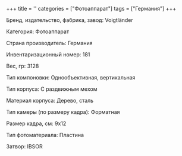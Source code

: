 +++
title = ''
categories = ["Фотоаппарат"]
tags = ["Германия"]
+++

Бренд, издательство, фабрика, завод: Voigtländer

Категория: Фотоаппарат

Страна производитель: Германия

Инвентаризационный номер: 181

Вес, гр: 3128

Тип компоновки: Однообъективная, вертикальная

Тип корпуса: С раздвижным мехом

Материал корпуса: Дерево, сталь

Тип камеры (по размеру кадра): Форматная

Размер кадра, см: 9х12

Тип фотоматериала: Пластина

Затвор: IBSOR

